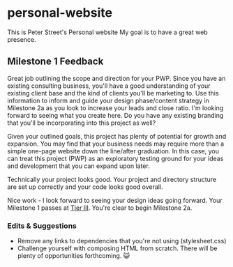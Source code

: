 # personal-website
This is Peter Street's Personal website
My goal is to have a great web presence.

## Milestone 1 Feedback
Great job outlining the scope and direction for your PWP. Since you have an existing consulting business, you'll have a good understanding of your existing client base and the kind of clients you'll be marketing to. Use this information to inform and guide your design phase/content strategy in Milestone 2a as you look to increase your leads and close ratio. I'm looking forward to seeing what you create here. Do you have any existing branding that you'll be incorporating into this project as well?

Given your outlined goals, this project has plenty of potential for growth and expansion. You may find that your business needs may require more than a simple one-page website down the line/after graduation. In this case, you can treat this project (PWP) as an exploratory testing ground for your ideas and development that you can expand upon later.

Technically your project looks good. Your project and directory structure are set up correctly and your code looks good overall.

Nice work - I look forward to seeing your design ideas going forward. Your Milestone 1 passes at [Tier III](https://bootcamp-coders.cnm.edu/projects/personal/rubric/). You're clear to begin Milestone 2a.

### Edits &amp; Suggestions
- Remove any links to dependencies that you're not using (stylesheet.css)
- Challenge yourself with composing HTML from scratch. There will be plenty of opportunities forthcoming. :smiley_cat:
